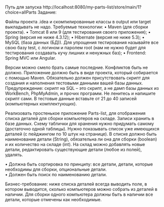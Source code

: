 Путь для запуска http://localhost:8080/my-parts-list/store/main/1?choice=allParts
Задание:

Файлы проекта .idea и скомпилированные классы в output или target выкладывать не надо. Требуемые технологии:  • Maven (для сборки проекта).
  • Tomcat 8 или 9 (для тестирования своего приложения); 
  • Spring (версия не ниже 4.3.12); 
  • Hibernate (версия не ниже 5.3); 
  • MySQL (база данных (БД)). Для упрощения тестирования называйте все свою базу test, с логином и паролем root (нам не нужно будет для     тестирования создавать кучу лишних и ненужных баз); 
  • Frontend: Spring MVC или Angular. 
  
Версии можно смело брать самые последние. Конфликтов быть не должно.
Приложение должно быть в виде проекта, который собирается с помощью Maven. Обязательно должен присутствовать скрипт для создания и наполнения тестовыми данными вашей базы данных. Предупреждение: скрипт на SQL – это скрипт, а не дамп базы данных из WorkBench, PhpMyAdmin, и прочих программ. Не ленитесь и напишите скрипт сами. В тестовые данные вставьте от 21 до 40 записей (компьютерных комплектующих).

Реализовать простенькое приложение Parts-list, для отображения списка деталей для сборки компьютеров на складе. Записи хранить в базе данных. Схему таблички для хранения нужно придумать самому (достаточно одной таблицы). 
Нужно показывать список уже имеющихся деталей (с пейджингом по 10 штук на странице). 
В списке должно быть наименование детали (String), обязательна ли она для сборки (boolean) и их количество на складе (int). На склад можно добавлять новые детали, редактировать существующие детали (любое из полей), удалять.

  • Должна быть сортировка по принципу: все детали, детали, которые необходимы для сборки, опциональные детали.  
  • Должен быть поиск по наименованию детали. 

Бизнес-требование: ниже списка деталей всегда выводить поле, в котором выводится, сколько компьютеров можно собрать из деталей в наличии. Для сборки одного компьютера должны быть в наличии все детали, которые отмечены как необходимые.


